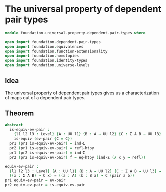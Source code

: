#  The universal property of dependent pair types

```agda
module foundation.universal-property-dependent-pair-types where

open import foundation.dependent-pair-types
open import foundation.equivalences
open import foundation.function-extensionality
open import foundation.homotopies
open import foundation.identity-types
open import foundation.universe-levels
```

## Idea

The universal property of dependent pair types gives us a characterization of maps out of a dependent pair types.

## Theorem

```agda
abstract
  is-equiv-ev-pair :
    {l1 l2 l3 : Level} {A : UU l1} {B : A → UU l2} {C : Σ A B → UU l3} →
    is-equiv (ev-pair {C = C})
  pr1 (pr1 is-equiv-ev-pair) = ind-Σ
  pr2 (pr1 is-equiv-ev-pair) = refl-htpy
  pr1 (pr2 is-equiv-ev-pair) = ind-Σ
  pr2 (pr2 is-equiv-ev-pair) f = eq-htpy (ind-Σ (λ x y → refl))

equiv-ev-pair :
  {l1 l2 l3 : Level} {A : UU l1} {B : A → UU l2} {C : Σ A B → UU l3} →
  ((x : Σ A B) → C x) ≃ ((a : A) (b : B a) → C (pair a b))
pr1 equiv-ev-pair = ev-pair
pr2 equiv-ev-pair = is-equiv-ev-pair
```
